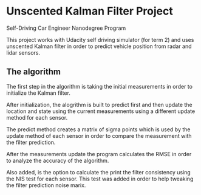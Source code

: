 # Unscented Kalman Filter Project
Self-Driving Car Engineer Nanodegree Program

This project works with Udacity self driving simulator (for term 2) and
uses unscented Kalman filter in order to predict vehicle position from
radar and lidar sensors.

## The algorithm
The first step in the algorithm is taking the initial measurements in order to initialize the Kalman filter.

After initialization, the alogrithm is built to predict first and then update the location and state using the current measurements using a different update method for each sensor.

The predict method creates a matrix of sigma points which is used by the update method of each sensor in order to compare the measurement with the filter prediction. 

After the measurements update the program calculates the RMSE in order to analyze the accuracy of the algorithm.

Also added, is the option to calculate the print the filter consistency using the NIS test for each sensor.
This test was added in order to help tweaking the filter prediction noise marix.


